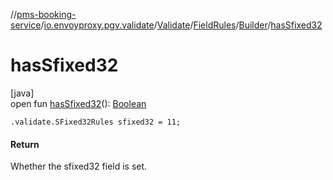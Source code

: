 //[pms-booking-service](../../../../../index.md)/[io.envoyproxy.pgv.validate](../../../index.md)/[Validate](../../index.md)/[FieldRules](../index.md)/[Builder](index.md)/[hasSfixed32](has-sfixed32.md)

# hasSfixed32

[java]\
open fun [hasSfixed32](has-sfixed32.md)(): [Boolean](https://kotlinlang.org/api/core/kotlin-stdlib/kotlin/-boolean/index.html)

`.validate.SFixed32Rules sfixed32 = 11;`

#### Return

Whether the sfixed32 field is set.